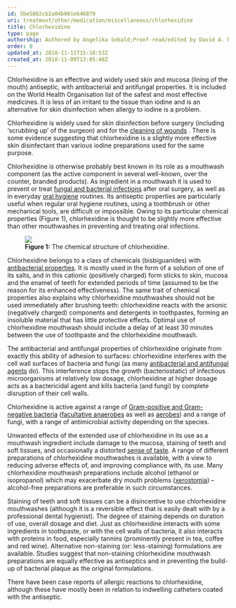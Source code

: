 ```yaml
---
id: 5be5862cb2a04b001e646879
uri: treatment/other/medication/miscellaneous/chlorhexidine
title: Chlorhexidine
type: page
authorship: Authored by Angelika Sebald;Proof-read/edited by David A. Mitchell
order: 0
updated_at: 2018-11-11T15:10:53Z
created_at: 2018-11-09T13:05:48Z
---
```


<p>Chlorhexidine is an effective and widely used skin and mucosa
    (lining of the mouth) antiseptic, with antibacterial and
    antifungal properties. It is included on the World Health
    Organisation list of the safest and most effective medicines.
    It is less of an irritant to the tissue than iodine and is
    an alternative for skin disinfection when allergy to iodine
    is a problem.</p>
<p>Chlorhexidine is widely used for skin disinfection before surgery
    (including ‘scrubbing up’ of the surgeon) and for the
    <a href="/treatment/surgery/damage/detailed">cleaning of wounds</a> . There is some evidence suggesting
        that chlorhexidine is a slightly more effective skin
        disinfectant than various iodine preparations used for
        the same purpose.</p>
<p>Chlorhexidine is otherwise probably best known in its role as
    a mouthwash component (as the active component in several
    well-known, over the counter, branded products). As ingredient
    in a mouthwash it is used to prevent or treat <a href="/treatment/other/medication/infection/more-info">fungal and bacterial infections</a>    after oral surgery, as well as in everyday <a href="/help/oral-hygiene">oral hygiene</a>    routines. Its antiseptic properties are particularly useful
    when regular oral hygiene routines, using a toothbrush or
    other mechanical tools, are difficult or impossible. Owing
    to its particular chemical properties (Figure 1), chlorhexidine
    is thought to be slightly more effective than other mouthwashes
    in preventing and treating oral infections.</p>
<figure><img src="/treatment-other-medication-miscellaneous-chlorhexidine-figure1.png">
    <figcaption><strong>Figure 1:</strong> The chemical structure of chlorhexidine.</figcaption>
</figure>
<p>Chlorhexidine belongs to a class of chemicals (bisbiguanides)
    with <a href="/treatment/other/medication/infection/more-info">antibacterial properties</a>.
    It is mostly used in the form of a solution of one of its
    salts, and in this cationic (positively charged) form sticks
    to skin, mucosa and the enamel of teeth for extended periods
    of time (assumed to be the reason for its enhanced effectiveness).
    The same trait of chemical properties also explains why chlorhexidine
    mouthwashes should not be used immediately after brushing
    teeth: chlorhexidine reacts with the anionic (negatively
    charged) components and detergents in toothpastes, forming
    an insoluble material that has little protective effects.
    Optimal use of chlorhexidine mouthwash should include a delay
    of at least 30 minutes between the use of toothpaste and
    the chlorhexidine mouthwash.</p>
<p>The antibacterial and antifungal properties of chlorhexidine
    originate from exactly this ability of adhesion to surfaces:
    chlorhexidine interferes with the cell wall surfaces of bacteria
    and fungi (as many <a href="/treatment/other/medication/infection/more-info">antibacterial and antifungal agents</a>    do). This interference stops the growth (bacteriostatic)
    of infectious microorganisms at relatively low dosage, chlorhexidine
    at higher dosage acts as a bactericidal agent and kills bacteria
    (and fungi) by complete disruption of their cell walls.</p>
<p>Chlorhexidine is active against a range of <a href="/diagnosis/tests/microbiology">Gram-positive and Gram-negative bacteria</a>    (<a href="https://en.wikipedia.org/wiki/Facultative_anaerobes">facultative anaerobes</a>    as well as <a href="https://en.wikipedia.org/wiki/Aerobes">aerobes</a>)
    and a range of fungi, with a range of antimicrobial activity
    depending on the species.</p>
<p>Unwanted effects of the extended use of chlorhexidine in its
    use as a mouthwash ingredient include damage to the mucosa,
    staining of teeth and soft tissues, and occasionally a distorted
    <a href="/help/oral-food/ttt">sense of taste</a>. A range
    of different preparations of chlorhexidine mouthwashes is
    available, with a view to reducing adverse effects of, and
    improving compliance with, its use. Many chlorhexidine mouthwash
    preparations include alcohol (ethanol or isopropanol) which
    may exacerbate dry mouth problems (<a href="/diagnosis/a-z/xerostomia">xerostomia</a>)
    – alcohol-free preparations are preferable in such circumstances.</p>
<p>Staining of teeth and soft tissues can be a disincentive to use
    chlorhexidine mouthwashes (although it is a reversible effect
    that is easily dealt with by a professional dental hygienist).
    The degree of staining depends on duration of use, overall
    dosage and diet. Just as chlorhexidine interacts with some
    ingredients in toothpaste, or with the cell walls of bacteria,
    it also interacts with proteins in food, especially tannins
    (prominently present in tea, coffee and red wine). Alternative
    non-staining (or: less-staining) formulations are available.
    Studies suggest that non-staining chlorhexidine mouthwash
    preparations are equally effective as antiseptics and in
    preventing the build-up of bacterial plaque as the original
    formulations.</p>
<p>There have been case reports of allergic reactions to chlorhexidine,
    although these have mostly been in relation to indwelling
    catheters coated with the antiseptic.</p>
